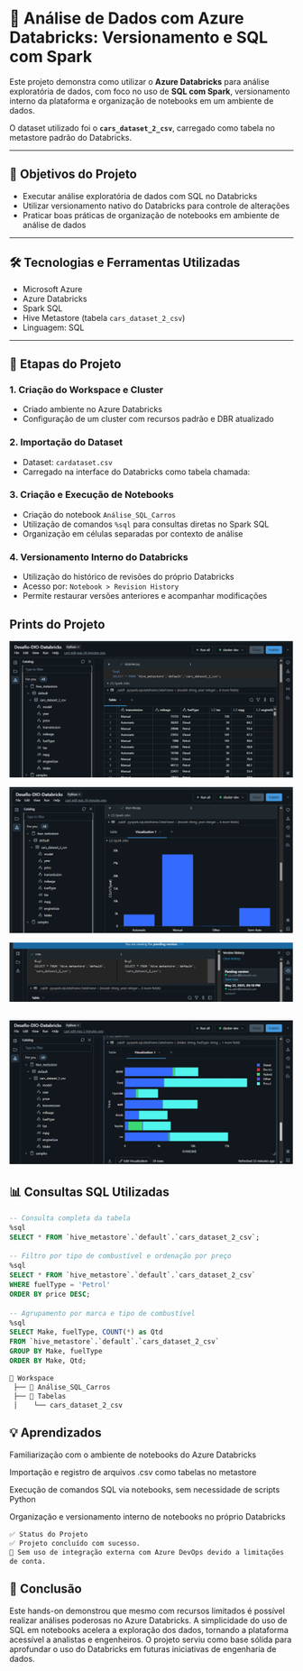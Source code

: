 # 🚗 Análise de Dados com Azure Databricks: Versionamento e SQL com Spark

Este projeto demonstra como utilizar o **Azure Databricks** para análise exploratória de dados, com foco no uso de **SQL com Spark**, versionamento interno da plataforma e organização de notebooks em um ambiente de dados.

O dataset utilizado foi o **`cars_dataset_2_csv`**, carregado como tabela no metastore padrão do Databricks.

---

## 🎯 Objetivos do Projeto

- Executar análise exploratória de dados com SQL no Databricks
- Utilizar versionamento nativo do Databricks para controle de alterações
- Praticar boas práticas de organização de notebooks em ambiente de análise de dados

---

## 🛠️ Tecnologias e Ferramentas Utilizadas

- Microsoft Azure
- Azure Databricks
- Spark SQL
- Hive Metastore (tabela `cars_dataset_2_csv`)
- Linguagem: SQL

---

## 🧪 Etapas do Projeto

### 1. Criação do Workspace e Cluster

- Criado ambiente no Azure Databricks
- Configuração de um cluster com recursos padrão e DBR atualizado

### 2. Importação do Dataset

- Dataset: `cardataset.csv`
- Carregado na interface do Databricks como tabela chamada:


### 3. Criação e Execução de Notebooks

- Criação do notebook `Análise_SQL_Carros`
- Utilização de comandos `%sql` para consultas diretas no Spark SQL
- Organização em células separadas por contexto de análise

### 4. Versionamento Interno do Databricks

- Utilização do histórico de revisões do próprio Databricks
- Acesso por: `Notebook > Revision History`
- Permite restaurar versões anteriores e acompanhar modificações

## Prints do Projeto

![print_Tabela](https://github.com/Rodrigo-Antonio-Silva/azure-databricks-demo/blob/a097d02a8f899b339c1c33048fa2de549adb435e/Captura%20de%20tela%202025-05-22%20160850.png)

![print_Análise descritiva](https://github.com/Rodrigo-Antonio-Silva/azure-databricks-demo/blob/a097d02a8f899b339c1c33048fa2de549adb435e/Captura%20de%20tela%202025-05-22%20160954.png)

![print_History version](https://github.com/Rodrigo-Antonio-Silva/azure-databricks-demo/blob/a097d02a8f899b339c1c33048fa2de549adb435e/Captura%20de%20tela%202025-05-22%20161305.png)

![print_Análise descritiva](https://github.com/Rodrigo-Antonio-Silva/azure-databricks-demo/blob/a097d02a8f899b339c1c33048fa2de549adb435e/Captura%20de%20tela%202025-05-22%20161337.png)
---

## 📊 Consultas SQL Utilizadas

```sql
-- Consulta completa da tabela
%sql
SELECT * FROM `hive_metastore`.`default`.`cars_dataset_2_csv`;

-- Filtro por tipo de combustível e ordenação por preço
%sql
SELECT * FROM `hive_metastore`.`default`.`cars_dataset_2_csv`
WHERE fuelType = 'Petrol'
ORDER BY price DESC;

-- Agrupamento por marca e tipo de combustível
%sql
SELECT Make, fuelType, COUNT(*) as Qtd 
FROM `hive_metastore`.`default`.`cars_dataset_2_csv`
GROUP BY Make, fuelType
ORDER BY Make, Qtd;
```
```
📁 Workspace
 ├── 📄 Análise_SQL_Carros
 ├── 📁 Tabelas
 │    └── cars_dataset_2_csv
```

## 💡 Aprendizados
Familiarização com o ambiente de notebooks do Azure Databricks

Importação e registro de arquivos .csv como tabelas no metastore

Execução de comandos SQL via notebooks, sem necessidade de scripts Python


Organização e versionamento interno de notebooks no próprio Databricks
````
✅ Status do Projeto
✅ Projeto concluído com sucesso.
🚫 Sem uso de integração externa com Azure DevOps devido a limitações de conta.
````

## 🧾 Conclusão
Este hands-on demonstrou que mesmo com recursos limitados é possível realizar análises poderosas no Azure Databricks. A simplicidade do uso de SQL em notebooks acelera a exploração dos dados, tornando a plataforma acessível a analistas e engenheiros. O projeto serviu como base sólida para aprofundar o uso do Databricks em futuras iniciativas de engenharia de dados.
